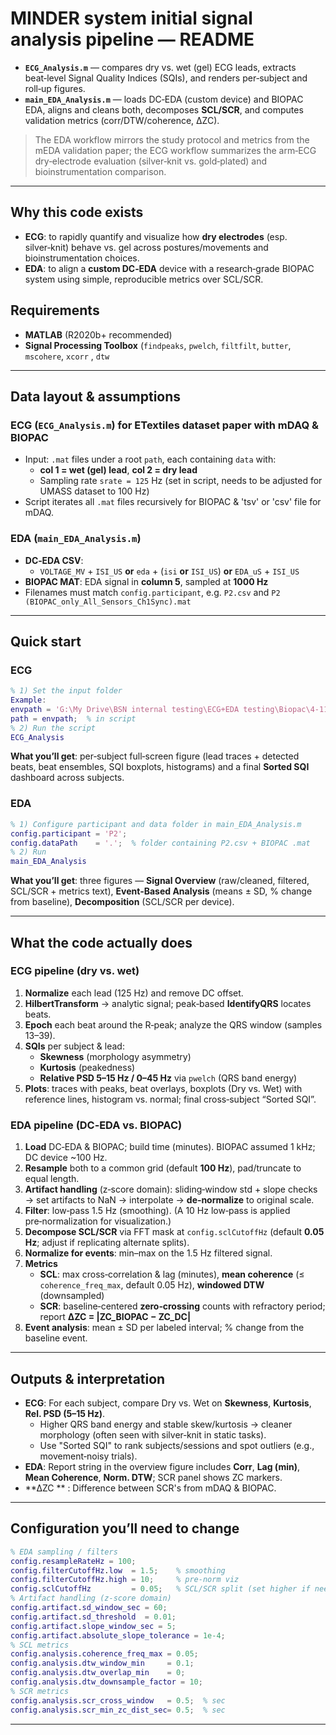 # MINDER system initial signal analysis pipeline — README

* **`ECG_Analysis.m`** — compares dry vs. wet (gel) ECG leads, extracts beat‑level Signal Quality Indices (SQIs), and renders per‑subject and roll‑up figures.
* **`main_EDA_Analysis.m`** — loads DC‑EDA (custom device) and BIOPAC EDA, aligns and cleans both, decomposes **SCL/SCR**, and computes validation metrics (corr/DTW/coherence, ΔZC).

> The EDA workflow mirrors the study protocol and metrics from the mEDA validation paper; the ECG workflow summarizes the arm‑ECG dry‑electrode evaluation (silver‑knit vs. gold‑plated) and bioinstrumentation comparison.

---

## Why this code exists

* **ECG**: to rapidly quantify and visualize how **dry electrodes** (esp. silver‑knit) behave vs. gel across postures/movements and bioinstrumentation choices.
* **EDA**: to align a **custom DC‑EDA** device with a research‑grade BIOPAC system using simple, reproducible metrics over SCL/SCR.


## Requirements

* **MATLAB** (R2020b+ recommended)
* **Signal Processing Toolbox** (`findpeaks`, `pwelch`, `filtfilt`, `butter`, `mscohere`, `xcorr` , `dtw` 
---

## Data layout & assumptions
### ECG (`ECG_Analysis.m`) for ETextiles dataset paper with mDAQ & BIOPAC
* Input: `.mat` files under a root `path`, each containing `data` with:
  * **col 1 = wet (gel) lead**, **col 2 = dry lead**
  * Sampling rate `srate = 125` Hz (set in script, needs to be adjusted for UMASS dataset to 100 Hz)
* Script iterates all `.mat` files recursively for BIOPAC & 'tsv' or 'csv' file for mDAQ.

### EDA (`main_EDA_Analysis.m`)
* **DC‑EDA CSV**: 
  * `VOLTAGE_MV` + `ISI_US` **or** `eda` + (`isi` **or** `ISI_US`) **or** `EDA_uS` + `ISI_US`
* **BIOPAC MAT**: EDA signal in **column 5**, sampled at **1000 Hz**
* Filenames must match `config.participant`, e.g. `P2.csv` and `P2 (BIOPAC_only_All_Sensors_Ch1Sync).mat`
---

## Quick start
### ECG
```matlab
% 1) Set the input folder
Example: 
envpath = 'G:\My Drive\BSN internal testing\ECG+EDA testing\Biopac\4-11-24_electrode_study_ECG';
path = envpath;  % in script
% 2) Run the script
ECG_Analysis
```

**What you’ll get**: per‑subject full‑screen figure (lead traces + detected beats, beat ensembles, SQI boxplots, histograms) and a final **Sorted SQI** dashboard across subjects.

### EDA

```matlab
% 1) Configure participant and data folder in main_EDA_Analysis.m
config.participant = 'P2';
config.dataPath    = '.';  % folder containing P2.csv + BIOPAC .mat
% 2) Run
main_EDA_Analysis
```

**What you’ll get**: three figures — **Signal Overview** (raw/cleaned, filtered, SCL/SCR + metrics text), **Event‑Based Analysis** (means ± SD, % change from baseline), **Decomposition** (SCL/SCR per device).

---

## What the code actually does
### ECG pipeline (dry vs. wet)
1. **Normalize** each lead (125 Hz) and remove DC offset.
2. **HilbertTransform** → analytic signal; peak‑based **IdentifyQRS** locates beats.
3. **Epoch** each beat around the R‑peak; analyze the QRS window (samples 13–39).
4. **SQIs** per subject & lead:
   * **Skewness** (morphology asymmetry)
   * **Kurtosis** (peakedness)
   * **Relative PSD 5–15 Hz / 0–45 Hz** via `pwelch` (QRS band energy)
5. **Plots**: traces with peaks, beat overlays, boxplots (Dry vs. Wet) with reference lines, histogram vs. normal; final cross‑subject “Sorted SQI”.

### EDA pipeline (DC‑EDA vs. BIOPAC)
1. **Load** DC‑EDA & BIOPAC; build time (minutes). BIOPAC assumed 1 kHz; DC device ~100 Hz.
2. **Resample** both to a common grid (default **100 Hz**), pad/truncate to equal length.
3. **Artifact handling** (z‑score domain): sliding‑window std + slope checks → set artifacts to NaN → interpolate → **de‑normalize** to original scale.
4. **Filter**: low‑pass 1.5 Hz (smoothing). (A 10 Hz low‑pass is applied pre‑normalization for visualization.)
5. **Decompose SCL/SCR** via FFT mask at `config.sclCutoffHz` (default **0.05 Hz**; adjust if replicating alternate splits).
6. **Normalize for events**: min–max on the 1.5 Hz filtered signal.
7. **Metrics**
   * **SCL**: max cross‑correlation & lag (minutes), **mean coherence** (≤ `coherence_freq_max`, default 0.05 Hz), **windowed DTW** (downsampled)
   * **SCR**: baseline‑centered **zero‑crossing** counts with refractory period; report **ΔZC = |ZC_BIOPAC − ZC_DC|**
8. **Event analysis**: mean ± SD per labeled interval; % change from the baseline event.

---

## Outputs & interpretation
* **ECG**: For each subject, compare Dry vs. Wet on **Skewness**, **Kurtosis**, **Rel. PSD (5–15 Hz)**.
  * Higher QRS band energy and stable skew/kurtosis → cleaner morphology (often seen with silver‑knit in static tasks).
  * Use "Sorted SQI" to rank subjects/sessions and spot outliers (e.g., movement‑noisy trials).
* **EDA**: Report string in the overview figure includes **Corr**, **Lag (min)**, **Mean Coherence**, **Norm. DTW**; SCR panel shows ZC markers.
* **ΔZC ** : Difference between SCR's from mDAQ & BIOPAC.
---

## Configuration you’ll need to change

```matlab
% EDA sampling / filters
config.resampleRateHz = 100;
config.filterCutoffHz.low  = 1.5;    % smoothing
config.filterCutoffHz.high = 10;     % pre‑norm viz
config.sclCutoffHz         = 0.05;   % SCL/SCR split (set higher if needed)
% Artifact handling (z‑score domain)
config.artifact.sd_window_sec = 60;
config.artifact.sd_threshold  = 0.01;
config.artifact.slope_window_sec = 5;
config.artifact.absolute_slope_tolerance = 1e-4;
% SCL metrics
config.analysis.coherence_freq_max = 0.05;
config.analysis.dtw_window_min     = 0.1;
config.analysis.dtw_overlap_min    = 0;
config.analysis.dtw_downsample_factor = 10;
% SCR metrics
config.analysis.scr_cross_window   = 0.5;  % sec
config.analysis.scr_min_zc_dist_sec= 0.5;  % sec
```
---
